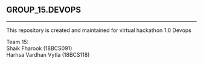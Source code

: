 ## GROUP_15.DEVOPS
---

This repository is created and maintained for virtual hackathon 1.0 Devops

Team 15:\
Shaik Fharook (18BCS091)\
Harhsa Vardhan Vytla (18BCS118)